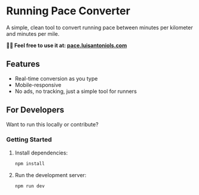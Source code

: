 # Running Pace Converter

A simple, clean tool to convert running pace between minutes per kilometer and minutes per mile.

**🏃‍♂️ Feel free to use it at: [pace.luisantoniols.com](https://pace.luisantoniols.com)**

## Features

- Real-time conversion as you type
- Mobile-responsive
- No ads, no tracking, just a simple tool for runners

## For Developers

Want to run this locally or contribute?

### Getting Started

1. Install dependencies:
   ```bash
   npm install
   ```

2. Run the development server:
   ```bash
   npm run dev
   ```
